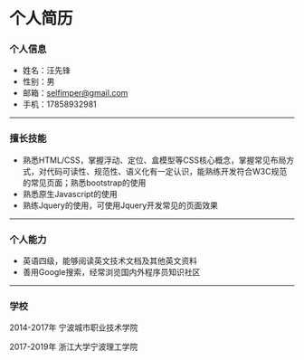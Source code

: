 # 个人简历

### 个人信息

- 姓名：汪先锋
- 性别：男
- 邮箱：selfimper@gmail.com
- 手机：17858932981

------

### 擅长技能

- 熟悉HTML/CSS，掌握浮动、定位、盒模型等CSS核心概念，掌握常见布局方式，对代码可读性、规范性、语义化有一定认识，能熟练开发符合W3C规范的常见页面；熟悉bootstrap的使用
- 熟悉原生Javascript的使用
- 熟练Jquery的使用，可使用Jquery开发常见的页面效果

------

### 个人能力

- 英语四级，能够阅读英文技术文档及其他英文资料
- 善用Google搜索，经常浏览国内外程序员知识社区

------

### 学校

2014-2017年			宁波城市职业技术学院

2017-2019年			浙江大学宁波理工学院

